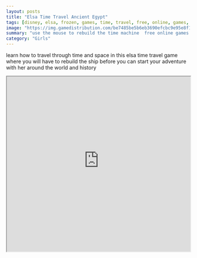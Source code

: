 ```yaml
---
layout: posts
title: "Elsa Time Travel Ancient Egypt"
tags: [disney, elsa, frozen, games, time, travel, free, online, games, oyna, game, free, games, play, play, games]
image: "https://img.gamedistribution.com/be7485be5b6eb3690efcbc9e95e8f15a.jpg"
summary: "use the mouse to rebuild the time machine  free online games oyna game free games play play games"
category: "Girls"
---
```


learn how to travel through time and space in this elsa time travel game where you will have to rebuild the ship before you can start your adventure with her around the world and history

<iframe width="100%" height="480px;" src="https://flash.gamedistribution.com?game=be7485be5b6eb3690efcbc9e95e8f15a"></iframe>